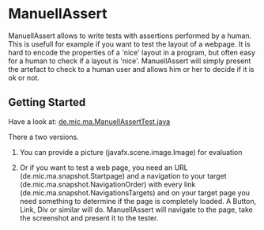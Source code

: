 ManuellAssert
=============

ManuellAssert allows to write tests with assertions performed by a human. This is usefull for example if you want to test the layout of a webpage. It is hard to encode the properties of a 'nice' layout in a program, but often easy for a human to check if a layout is 'nice'. ManuellAssert will simply present the artefact to check to a human user and allows him or her to decide if it is ok or not.

Getting Started
-------------

Have a look at: [de.mic.ma.ManuellAssertTest.java](/tree/master/src/test/java/de/mic/ma/ManuellAssertTest.java)

There a two versions.

1. You can provide a picture (javafx.scene.image.Image) for evaluation

2. Or if you want to test a web page, you need an URL (de.mic.ma.snapshot.Startpage) and a navigation to your target (de.mic.ma.snapshot.NavigationOrder) with every link (de.mic.ma.snapshot.NavigationsTargets) and on your target page you need something to determine if the page is completely loaded. A Button, Link, Div or similar will do. ManuellAssert will navigate to the page, take the screenshot and present it to the tester.
